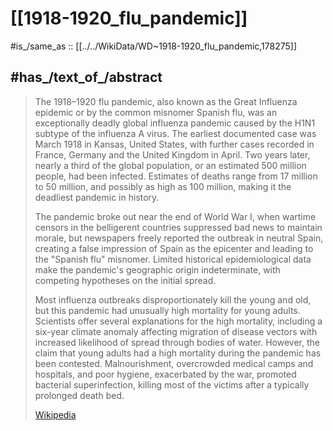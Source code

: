 ﻿---
aliases:
- "Great Influenza epidemic"
- "Spanish flu"
anatomical_location: '[[_Standards/WikiData/WD~human_lung,2640512]]'
Commons_category: "Spanish flu"
country_of_origin: '[[_Standards/WikiData/WD~United_States,30]]'
described_at_URL: "https://www.who.int/influenza/pandemic-influenza-an-evolving-challenge/en/"
described_by_source: '[[_Standards/WikiData/WD~Pale_Rider._The_Spanish_Flu_of_1918_and_How_it_Changed_the_World,89882914]]'
different_from: '[[_Standards/WikiData/WD~trench_fever,393477]]'
disease_transmission_process:
- '[[_Standards/WikiData/WD~waterfowl,82592]]'
- '[[_Standards/WikiData/WD~droplet_infection,871752]]'
end_time: "1920-12-01T00:00:00Z"
has_id_wikidata: Q178275
has_immediate_cause: '[[_Standards/WikiData/WD~influenza_A_virus_subtype_H1N1,161393]]'
image: "http://commons.wikimedia.org/wiki/Special:FilePath/Emergency%20hospital%20during%20Influenza%20epidemic%2C%20Camp%20Funston%2C%20Kansas%20-%20NCP%201603.jpg"
instance_of:
- '[[_Standards/WikiData/WD~zoonosis,182672]]'
- '[[_Standards/WikiData/WD~influenza_pandemic,2723958]]'
- '[[_Standards/WikiData/WD~disease_outbreak,3241045]]'
- '[[_Standards/WikiData/WD~infectious_disease,18123741]]'
- '[[_Standards/WikiData/WD~pandemic,12184]]'
MeSH_tree_code: K01.400.504.968.450
number_of_cases: 500000000
number_of_deaths: 50000000
on_focus_list_of_Wikimedia_project: '[[_Standards/WikiData/WD~WikiProject_COVID_19,87748614]]'
P8189: 987007537434205171
start_point:
- '[[_Standards/WikiData/WD~Étaples,273522]]'
- '[[_Standards/WikiData/WD~Haskell_County,374663]]'
- '[[_Standards/WikiData/WD~Camp_Funston,1029832]]'
- '[[_Standards/WikiData/WD~Fort_Riley,1438701]]'
start_time: "1918-01-01T00:00:00Z"
subclass_of:
- '[[_Standards/WikiData/WD~influenza,2840]]'
- '[[_Standards/WikiData/WD~disease,12136]]'
subject_named_as: "Spanische Grippe"
UMLS_CUI: C3658260
---

# [[1918-1920_flu_pandemic]] 

#is_/same_as :: [[../../WikiData/WD~1918-1920_flu_pandemic,178275]] 

## #has_/text_of_/abstract 

> The 1918–1920 flu pandemic, also known as the Great Influenza epidemic or by the common misnomer Spanish flu, was an exceptionally deadly global influenza pandemic caused by the H1N1 subtype of the influenza A virus. The earliest documented case was March 1918 in Kansas, United States, with further cases recorded in France, Germany and the United Kingdom in April. Two years later, nearly a third of the global population, or an estimated 500 million people, had been infected. Estimates of deaths range from 17 million to 50 million, and possibly as high as 100 million, making it the deadliest pandemic in history.
>
> The pandemic broke out near the end of World War I, when wartime censors in the belligerent countries suppressed bad news to maintain morale, but newspapers freely reported the outbreak in neutral Spain, creating a false impression of Spain as the epicenter and leading to the "Spanish flu" misnomer. Limited historical epidemiological data make the pandemic's geographic origin indeterminate, with competing hypotheses on the initial spread.
>
> Most influenza outbreaks disproportionately kill the young and old, but this pandemic had unusually high mortality for young adults. Scientists offer several explanations for the high mortality, including a six-year climate anomaly affecting migration of disease vectors with increased likelihood of spread through bodies of water. However, the claim that young adults had a high mortality during the pandemic has been contested. Malnourishment, overcrowded medical camps and hospitals, and poor hygiene, exacerbated by the war, promoted bacterial superinfection, killing most of the victims after a typically prolonged death bed.
>
> [Wikipedia](https://en.wikipedia.org/wiki/Spanish%20flu) 


